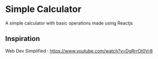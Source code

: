 # Simple Calculator

A simple calculator with basic operations made using Reactjs

## Inspiration

Web Dev Simplified : https://www.youtube.com/watch?v=DgRrrOt0Vr8
